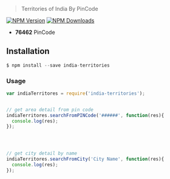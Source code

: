 

> Territories of India By PinCode 

[![NPM Version](https://img.shields.io/npm/v/india-territories.svg?maxAge=2592000)](https://www.npmjs.com/package/india-territories)
[![NPM Downloads](https://img.shields.io/npm/dt/india-territories.svg?maxAge=2592000)](https://www.npmjs.com/package/india-territories)

- **76462** PinCode 


## Installation

```js
$ npm install --save india-territories
```

### Usage

```js
var indiaTerritores = require('india-territories');


// get area detail from pin code
indiaTerritores.searchFromPINCode('######', function(res){
  console.log(res);
});




// get city detail by name
indiaTerritores.searchFromCity('City Name', function(res){
  console.log(res);
});

